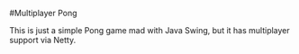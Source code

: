 #Multiplayer Pong

This is just a simple Pong game mad with Java Swing, 
but it has multiplayer support via Netty.


